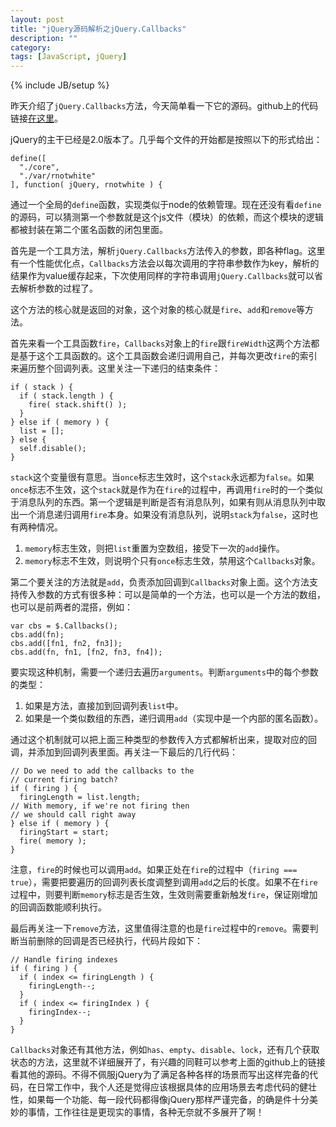 ```yaml
---
layout: post
title: "jQuery源码解析之jQuery.Callbacks"
description: ""
category: 
tags: [JavaScript, jQuery]
---
```

{% include JB/setup %}

昨天介绍了`jQuery.Callbacks`方法，今天简单看一下它的源码。github上的代码链接[在这里](https://github.com/jquery/jquery/blob/master/src/callbacks.js)。

jQuery的主干已经是2.0版本了。几乎每个文件的开始都是按照以下的形式给出：

    define([
      "./core",
      "./var/rnotwhite"
    ], function( jQuery, rnotwhite ) {

通过一个全局的`define`函数，实现类似于node的依赖管理。现在还没有看`define`的源码，可以猜测第一个参数就是这个js文件（模块）的依赖，而这个模块的逻辑都被封装在第二个匿名函数的闭包里面。

首先是一个工具方法，解析`jQuery.Callbacks`方法传入的参数，即各种flag。这里有一个性能优化点，`Callbacks`方法会以每次调用的字符串参数作为key，解析的结果作为value缓存起来，下次使用同样的字符串调用`jQuery.Callbacks`就可以省去解析参数的过程了。

这个方法的核心就是返回的对象，这个对象的核心就是`fire`、`add`和`remove`等方法。

首先来看一个工具函数`fire`，`Callbacks`对象上的`fire`跟`fireWidth`这两个方法都是基于这个工具函数的。这个工具函数会递归调用自己，并每次更改`fire`的索引来遍历整个回调列表。这里关注一下递归的结束条件：

    if ( stack ) {
      if ( stack.length ) {
        fire( stack.shift() );
      }
    } else if ( memory ) {
      list = [];
    } else {
      self.disable();
    }

`stack`这个变量很有意思。当`once`标志生效时，这个`stack`永远都为`false`。如果`once`标志不生效，这个`stack`就是作为在`fire`的过程中，再调用`fire`时的一个类似于消息队列的东西。第一个逻辑是判断是否有消息队列，如果有则从消息队列中取出一个消息递归调用`fire`本身。如果没有消息队列，说明`stack`为`false`，这时也有两种情况。

1. `memory`标志生效，则把`list`重置为空数组，接受下一次的`add`操作。
2. `memory`标志不生效，则说明个只有`once`标志生效，禁用这个`Callbacks`对象。

第二个要关注的方法就是`add`，负责添加回调到`Callbacks`对象上面。这个方法支持传入参数的方式有很多种：可以是简单的一个方法，也可以是一个方法的数组，也可以是前两者的混搭，例如：

    var cbs = $.Callbacks();
    cbs.add(fn);
    cbs.add([fn1, fn2, fn3]);
    cbs.add(fn, fn1, [fn2, fn3, fn4]);

要实现这种机制，需要一个递归去遍历`arguments`。判断`arguments`中的每个参数的类型：

1. 如果是方法，直接加到回调列表`list`中。
2. 如果是一个类似数组的东西，递归调用`add`（实现中是一个内部的匿名函数）。

通过这个机制就可以把上面三种类型的参数传入方式都解析出来，提取对应的回调，并添加到回调列表里面。再关注一下最后的几行代码：

    // Do we need to add the callbacks to the
    // current firing batch?
    if ( firing ) {
      firingLength = list.length;
    // With memory, if we're not firing then
    // we should call right away
    } else if ( memory ) {
      firingStart = start;
      fire( memory );
    }

注意，`fire`的时候也可以调用`add`。如果正处在`fire`的过程中（`firing === true`），需要把要遍历的回调列表长度调整到调用`add`之后的长度。如果不在`fire`过程中，则要判断`memory`标志是否生效，生效则需要重新触发`fire`，保证刚增加的回调函数能顺利执行。

最后再关注一下`remove`方法，这里值得注意的也是`fire`过程中的`remove`。需要判断当前删除的回调是否已经执行，代码片段如下：

    // Handle firing indexes
    if ( firing ) {
      if ( index <= firingLength ) {
        firingLength--;
      }
      if ( index <= firingIndex ) {
        firingIndex--;
      }
    }

`Callbacks`对象还有其他方法，例如`has`、`empty`、`disable`、`lock`，还有几个获取状态的方法，这里就不详细展开了，有兴趣的同鞋可以参考上面的github上的链接看其他的源码。不得不佩服jQuery为了满足各种各样的场景而写出这样完备的代码，在日常工作中，我个人还是觉得应该根据具体的应用场景去考虑代码的健壮性，如果每一个功能、每一段代码都得像jQuery那样严谨完备，的确是件十分美妙的事情，工作往往是更现实的事情，各种无奈就不多展开了啊！
